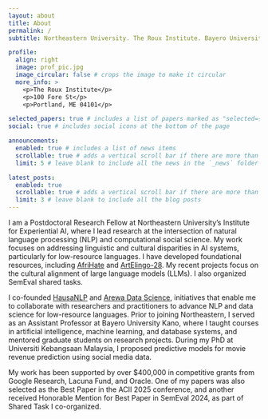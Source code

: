 ```yaml
---
layout: about
title: About
permalink: /
subtitle: Northeastern University. The Roux Institute. Bayero University Kano. MasaKhane. HausaNLP.

profile:
  align: right
  image: prof_pic.jpg
  image_circular: false # crops the image to make it circular
  more_info: >
    <p>The Roux Institute</p>
    <p>100 Fore St</p>
    <p>Portland, ME 04101</p>

selected_papers: true # includes a list of papers marked as "selected={true}"
social: true # includes social icons at the bottom of the page

announcements:
  enabled: true # includes a list of news items
  scrollable: true # adds a vertical scroll bar if there are more than 3 news items
  limit: 5 # leave blank to include all the news in the `_news` folder

latest_posts:
  enabled: true
  scrollable: true # adds a vertical scroll bar if there are more than 3 new posts items
  limit: 3 # leave blank to include all the blog posts
---
```


I am a Postdoctoral Research Fellow at Northeastern University’s Institute for Experiential AI, where I lead research at the intersection of natural language processing (NLP) and computational social science. My work focuses on addressing linguistic and cultural disparities in AI systems, particularly for low-resource languages. I have developed foundational resources, including [AfriHate](https://github.com/AfriHate/AfriHate) and [ArtElingo-28](https://www.artelingo.org/artelingo-28-emnlp24). My recent projects focus on the cultural alignment of large language models (LLMs). I also organized SemEval shared tasks.

I co-founded [HausaNLP](https://hausanlp.github.io) and [Arewa Data Science](https://arewadatascience.github.io), initiatives that enable me to collaborate with researchers and practitioners to advance NLP and data science for low-resource languages. Prior to joining Northeastern, I served as an Assistant Professor at Bayero University Kano, where I taught courses in artificial intelligence, machine learning, and database systems, and mentored graduate students on research projects. During my PhD at Universiti Kebangsaan Malaysia, I proposed predictive models for movie revenue prediction using social media data.

My work has been supported by over $400,000 in competitive grants from Google Research, Lacuna Fund, and Oracle. One of my papers was also selected as the Best Paper in the ACII 2025 conference, and another received Honorable Mention for Best Paper in SemEval 2024, as part of Shared Task I co-organized.

